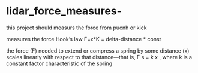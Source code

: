 # lidar_force_measures-
this project should measurs the force from pucnh or kick

measures the force Hook’s law
F=x*K = delta-distance * const

 the force (F) needed to extend or compress a spring by some distance (x) scales linearly with respect to that distance—that is, F s = k x , where k is a constant factor characteristic of the spring
 
 
